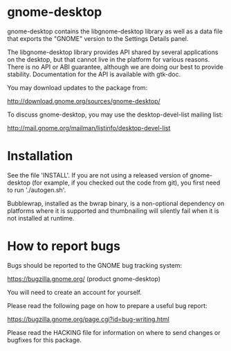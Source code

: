 gnome-desktop
=============

gnome-desktop contains the libgnome-desktop library as well as a data
file that exports the "GNOME" version to the Settings Details panel.

The libgnome-desktop library provides API shared by several applications
on the desktop, but that cannot live in the platform for various
reasons. There is no API or ABI guarantee, although we are doing our
best to provide stability. Documentation for the API is available with
gtk-doc.

You may download updates to the package from:

   http://download.gnome.org/sources/gnome-desktop/

To discuss gnome-desktop, you may use the desktop-devel-list mailing
list:

  http://mail.gnome.org/mailman/listinfo/desktop-devel-list


Installation
============

See the file 'INSTALL'. If you are not using a released version of
gnome-desktop (for example, if you checked out the code from git), you
first need to run './autogen.sh'.

Bubblewrap, installed as the bwrap binary, is a non-optional dependency
on platforms where it is supported and thumbnailing will silently fail
when it is not installed at runtime.

How to report bugs
==================

Bugs should be reported to the GNOME bug tracking system:

   https://bugzilla.gnome.org/ (product gnome-desktop)

You will need to create an account for yourself.

Please read the following page on how to prepare a useful bug report:

   https://bugzilla.gnome.org/page.cgi?id=bug-writing.html

Please read the HACKING file for information on where to send changes or
bugfixes for this package.
